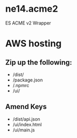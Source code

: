 # ne14.acme2
ES ACME v2 Wrapper

# AWS hosting
## Zip up the following:
 - /dist/
 - /package.json
 - /.npmrc
 - /ui/

## Amend Keys
 - /dist/api.json
 - /ui/index.html
 - /ui/main.js